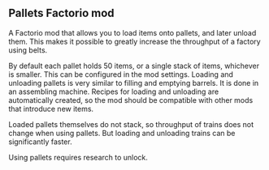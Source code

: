 Pallets Factorio mod
-------

A Factorio mod that allows you to load items onto pallets, and later unload them.
This makes it possible to greatly increase the throughput of a factory using belts.

By default each pallet holds 50 items, or a single stack of items, whichever is smaller. This can be configured in the mod settings.
Loading and unloading pallets is very similar to filling and emptying barrels. It is done in an assembling machine. Recipes for loading and unloading are automatically created, so the mod should be compatible with other mods that introduce new items.

Loaded pallets themselves do not stack, so throughput of trains does not change when using pallets. But loading and unloading trains can be significantly faster.

Using pallets requires research to unlock.
